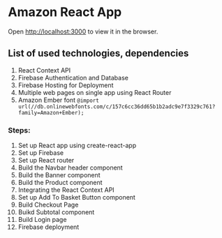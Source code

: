 # Amazon React App

Open [http://localhost:3000](http://localhost:3000) to view it in the browser.

## List of used technologies, dependencies

1. React Context API
2. Firebase Authentication and Database
3. Firebase Hosting for Deployment
4. Multiple web pages on single app using React Router
5. Amazon Ember font `@import url(//db.onlinewebfonts.com/c/157c6cc36dd65b1b2adc9e7f3329c761?family=Amazon+Ember);`

### Steps:

1. Set up React app using create-react-app
2. Set up Firebase
3. Set up React router
4. Build the Navbar header component
5. Build the Banner component
6. Build the Product component
7. Integrating the React Context API
8. Set up Add To Basket Button component
9. Build Checkout Page
10. Buikd Subtotal component
11. Build Login page
12. Firebase deployment
